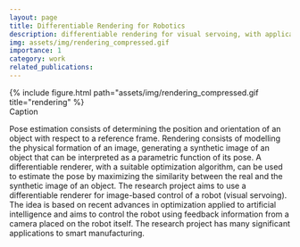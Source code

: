 ```yaml
---
layout: page
title: Differentiable Rendering for Robotics
description: differentiable rendering for visual servoing, with application to smart manufacturing
img: assets/img/rendering_compressed.gif
importance: 1
category: work
related_publications: 
---
```



<div class="row">
    <div class="col-sm mt-3 mt-md-0">
        {% include figure.html path="assets/img/rendering_compressed.gif title="rendering" %}
    </div>
</div>
<div class="caption">
    Caption
</div>

Pose estimation consists of determining the position and orientation of an object with respect to a reference frame. Rendering consists of modelling the physical formation of an image, generating a synthetic image of an object that can be interpreted as a parametric function of its pose. A differentiable renderer, with a suitable optimization algorithm, can be used to estimate the pose by maximizing the similarity between the real and the synthetic image of an object. The research project aims to use a differentiable renderer for image-based control of a robot (visual servoing). The idea is based on recent advances in optimization applied to artificial intelligence and aims to control the robot using feedback information from a camera placed on the robot itself. The research project has many significant applications to smart manufacturing.


